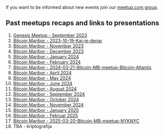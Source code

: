 If you want to be informed about new events join our [meetup.com group](https://www.meetup.com/bitcoin-maribor).

## Past meetups recaps and links to presentations
1. [Genesis Meetup - September 2023](./meetup-notes/202309.md)
2. [Bitcoin Maribor - 2023-10-19-Kaj-je-denar](./meetup-notes/2023-10-19-Kaj-je-denar.md)
3. [Bitcoin Maribor - November 2023](./meetup-notes/202311.md)
4. [Bitcoin Maribor - December 2023](./meetup-notes/202312.md)
5. [Bitcoin Maribor - January 2024](./meetup-notes/202401.md)
6. [Bitcoin Maribor - February 2024](./meetup-notes/202402.md)
7. [Bitcoin Maribor - 2024-03-21-Bitcoin-MB-meetup-Bitcoin-Atlantis](./meetup-notes/2024-03-21-Bitcoin-MB-meetup-Bitcoin-Atlantis.md)
8. [Bitcoin Maribor - April 2024](./meetup-notes/202404.md)
9. [Bitcoin Maribor - May 2024](./meetup-notes/202405.md)
10. [Bitcoin Maribor - June 2024](./meetup-notes/202406.md)
11. [Bitcoin Maribor - August 2024](./meetup-notes/202408.md)
12. [Bitcoin Maribor - September 2024](./meetup-notes/202409.md)
13. [Bitcoin Maribor - October 2024](./meetup-notes/202410.md)
14. [Bitcoin Maribor - November 2024](./meetup-notes/202411.md)
15. [Bitcoin Maribor - January 2025](./meetup-notes/202501.md)
16. [Bitcoin Maribor - Februar 2025](./meetup-notes/202502.md)
17. [Bitcoin Maribor - 2025-03-20-Bitcoin-MB-meetup-NYKNYC](./meetup-notes/2025-03-20-Bitcoin-MB-meetup-NYKNYC.md)
18. TBA - kriptografija 
